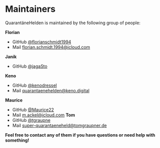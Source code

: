 # Maintainers
QuarantäneHelden is maintained by the following group of people:

**Florian**
- GitHub [@florianschmidt1994](https://github.com/florianschmidt1994) 
- Mail [florian.schmidt.1994@icloud.com](mailto:florian.schmidt.1994@icloud.com) 

**Janik**
 - GitHub [@jagaSto](https://github.com/jagaSto)
 
**Keno**
- GitHub [@kenodressel](https://github.com/kenodressel) 
- Mail [quarantaenehelden@keno.digital](mailto:quarantaenehelden@keno.digital)

**Maurice**
- GitHub [@Maurice22](https://github.com/Maurice22)
- Mail [m.ackel@icloud.com](mailto:m.ackel@icloud.com)
**Tom**
- GitHub [@tgraupne](https://github.com/tgraupne)
- Mail [super-quarantaeneheld@tomgraupner.de](mailto:super-quarantaeneheld@tomgraupner.de)


**Feel free to contact any of them if you have questions or need help with something!**
